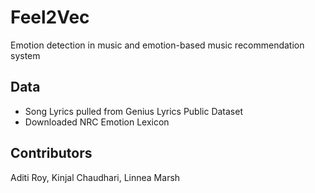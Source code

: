 # Feel2Vec
Emotion detection in music and emotion-based music recommendation system

## Data
* Song Lyrics pulled from Genius Lyrics Public Dataset
* Downloaded NRC Emotion Lexicon [](https://saifmohammad.com/WebPages/NRC-Emotion-Lexicon.htm)

## Contributors
Aditi Roy, Kinjal Chaudhari, Linnea Marsh
